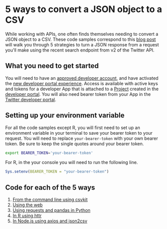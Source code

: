# 5 ways to convert a JSON object to a CSV
While working with APIs, one often finds themselves needing to convert a JSON object to a CSV. These code samples correspond to this [blog post](will_add_link_when_available) will walk you through 5 strategies to turn a JSON response from a request you'll make using the recent search endpoint from v2 of the Twitter API.  

## What you need to get started
You will need to have an [approved developer account](https://developer.twitter.com/en/apply-for-access), and have activated the [new developer portal experience](https://developer.twitter.com/en/portal/opt-in.html). Access is available with active keys and tokens for a developer App that is attached to a [Project](https://developer.twitter.com/en/docs/projects.html) created in the [developer portal](https://developer.twitter.com/en/docs/developer-portal.html). You will also need bearer token from your App in the [Twitter developer portal](https://developer.twitter.com/en/docs/developer-portal/overview).

## Setting up your environment variable
For all the code samples except R, you will first need to set up an environment variable in your terminal to save your bearer token to your request. You will need to replace `your-bearer-token` with your own bearer token. Be sure to keep the single quotes around your bearer token. 

```bash
export BEARER_TOKEN='your-bearer-token'
````

For R, in the your console you will need to run the following line.

```r
Sys.setenv(BEARER_TOKEN = "your-bearer-token")
```

## Code for each of the 5 ways 
1. [From the command line using csvkit](https://github.com/twitterdev/5-ways-to-convert-json-to-csv/blob/main/using_csv_kit.sh)
2. [Using the web](https://github.com/twitterdev/5-ways-to-convert-json-to-csv/blob/main/using_the_web.md)
3. [Using requests and pandas in Python](https://github.com/twitterdev/5-ways-to-convert-json-to-csv/blob/main/requests_and_pandas.py)
4. [In R using httr](https://github.com/twitterdev/5-ways-to-convert-json-to-csv/blob/main/httr_in_r.R)
5. [In Node.js using axios and json2csv](https://github.com/twitterdev/5-ways-to-convert-json-to-csv/blob/main/axios_and_json2csv.js)
